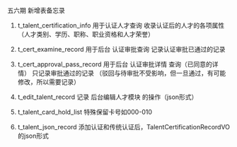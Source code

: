五六期 新增表备忘录
1. t_talent_certification_info
用于认证人才查询
收录认证后的人才的各项属性（人才类别、学历、职称、职业资格和人才荣誉）

2. t_cert_examine_record
用于后台 认证审批查询
记录认证审批已通过的记录

3. t_cert_approval_pass_record
用于后台 认证审批详情 查询（已同意的详情）
只记录审批通过的记录
（驳回与待审批不受影响，但一旦通过，有可能修改，所以需要记录）

4. t_edit_talent_record
记录 后台编辑人才模块 的操作（json形式）

5. t_talent_card_hold_list
特殊保留卡号如000-010

6. t_talent_json_record
添加认证和传统认证后，TalentCertificationRecordVO的json形式


